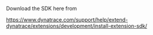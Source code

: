 Download the SDK here from

https://www.dynatrace.com/support/help/extend-dynatrace/extensions/development/install-extension-sdk/
